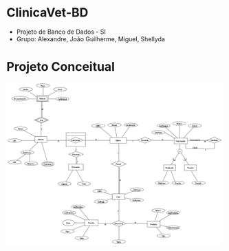 # ClinicaVet-BD

<ul>
  <li> Projeto de Banco de Dados - SI
  </li>
    <li> Grupo: Alexandre, João Guilherme, Miguel, Shellyda 
  </li>
</ul>

<h1> Projeto Conceitual </h1>

<img src="ProjetoConceitual.png" alt="projconc">
